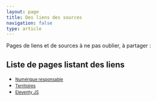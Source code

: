 ```yaml
---
layout: page
title: Des liens des sources
navigation: false
type: article
---
```


<style>
ul a {
  font-size: 80%;
}
</style>

Pages de liens et de sources à ne pas oublier, à partager :

## Liste de pages listant des liens

 - [Numérique responsable](/liens/numeriques-responsables/)
 - [Territoires](/liens/territoires/)
 - [Eleventy JS](/liens/eleventy-js/)

